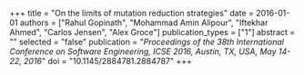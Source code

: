 +++
title = "On the limits of mutation reduction strategies"
date = 2016-01-01
authors = ["Rahul Gopinath", "Mohammad Amin Alipour", "Iftekhar Ahmed", "Carlos Jensen", "Alex Groce"]
publication_types = ["1"]
abstract = ""
selected = "false"
publication = "*Proceedings of the 38th International Conference on Software Engineering, ICSE 2016, Austin, TX, USA, May 14-22, 2016*"
doi = "10.1145/2884781.2884787"
+++


